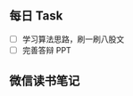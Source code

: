 ## 每日 Task
- [ ] 学习算法思路，刷一刷八股文
- [ ] 完善答辩 PPT 
## 微信读书笔记
<!-- start of weread -->
<!-- end of weread -->